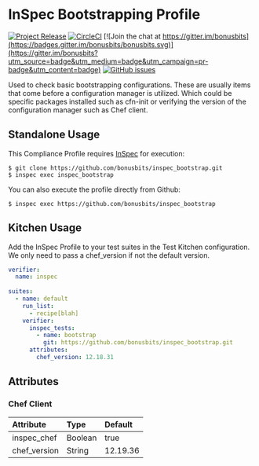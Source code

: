 # InSpec Bootstrapping Profile
[![Project Release](https://img.shields.io/badge/release-v1.0.2-blue.svg)](https://github.com/bonusbits/inspec_bootstrap)
[![CircleCI](https://circleci.com/gh/bonusbits/inspec_bootstrap.svg?style=shield)](https://circleci.com/gh/bonusbits/inspec_bootstrap)
[![Join the chat at https://gitter.im/bonusbits](https://badges.gitter.im/bonusbits/bonusbits.svg)](https://gitter.im/bonusbits?utm_source=badge&utm_medium=badge&utm_campaign=pr-badge&utm_content=badge)
[![GitHub issues](https://img.shields.io/github/issues/bonusbits/inspec_bootstrap.svg)](https://github.com/bonusbits/inspec_bootstrap/issues)

Used to check basic bootstrapping configurations.
These are usually items that come before a configuration manager is utilized.
Which could be specific packages installed such as cfn-init or verifying the version of the configuration manager such as Chef client.

## Standalone Usage

This Compliance Profile requires [InSpec](https://github.com/chef/inspec) for execution:

```
$ git clone https://github.com/bonusbits/inspec_bootstrap.git
$ inspec exec inspec_bootstrap
```

You can also execute the profile directly from Github:

```
$ inspec exec https://github.com/bonusbits/inspec_bootstrap
```

## Kitchen Usage
Add the InSpec Profile to your test suites in the Test Kitchen configuration. 
We only need to pass a chef_version if not the default version.

```yaml
verifier:
  name: inspec
  
suites:
  - name: default
    run_list:
      - recipe[blah]
    verifier:
      inspec_tests:
        - name: bootstrap
          git: https://github.com/bonusbits/inspec_bootstrap.git
      attributes:
        chef_version: 12.18.31
```

## Attributes
### Chef Client
| Attribute      | Type     | Default       |
| :------------- |:-------- | :------------ |
| inspec_chef    | Boolean  | true          |
| chef_version   | String   | 12.19.36      |
